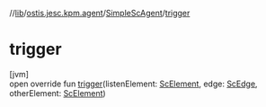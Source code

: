 //[lib](../../../index.md)/[ostis.jesc.kpm.agent](../index.md)/[SimpleScAgent](index.md)/[trigger](trigger.md)

# trigger

[jvm]\
open override fun [trigger](trigger.md)(listenElement: [ScElement](../../ostis.jesc.memory.element/-sc-element/index.md), edge: [ScEdge](../../ostis.jesc.memory.element.edge/-sc-edge/index.md), otherElement: [ScElement](../../ostis.jesc.memory.element/-sc-element/index.md))

